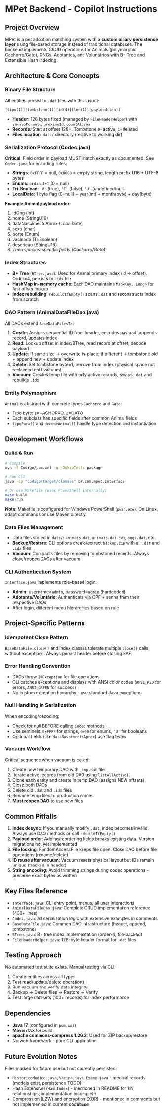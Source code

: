 # MPet Backend - Copilot Instructions

## Project Overview
MPet is a pet adoption matching system with a **custom binary persistence layer** using file-based storage instead of traditional databases. The backend implements CRUD operations for Animals (polymorphic: Cachorro/Gato), ONGs, Adotantes, and Voluntários with B+ Tree and Extensible Hash indexing.

## Architecture & Core Concepts

### Binary File Structure
All entities persist to `.dat` files with this layout:
```
[tipo(1)][tombstone(1)][id(4)][len(4)][payload(len)]
```
- **Header**: 128 bytes fixed (managed by `FileHeaderHelper`) with `versaoFormato`, `proximoId`, `countAtivos`
- **Records**: Start at offset 128+. Tombstone `0`=active, `1`=deleted
- **Files location**: `dats/` directory (relative to working dir)

### Serialization Protocol (Codec.java)
**Critical**: Field order in payload MUST match exactly as documented. See `Codec.java` for encoding rules:
- **Strings**: `0xFFFF` = null, `0x0000` = empty string, length prefix U16 + UTF-8 bytes
- **Enums**: `ordinal+1` (0 = null)
- **Tri-Boolean**: `'V'` (true), `'F'` (false), `'U'` (undefined/null)
- **LocalDate**: 1 byte flag (0=null) + year(int) + month(byte) + day(byte)

**Example Animal payload order**:
1. idOng (int)
2. nome (StringU16)
3. dataNascimentoAprox (LocalDate)
4. sexo (char)
5. porte (Enum)
6. vacinado (TriBoolean)
7. descricao (StringU16)
8. *Then species-specific fields (Cachorro/Gato)*

### Index Structures
- **B+ Tree** (`BTree.java`): Used for Animal primary index (id → offset). Order=4, persists to `.idx` file
- **HashMap in-memory cache**: Each DAO maintains `Map<Key, Long>` for fast offset lookup
- **Index rebuilding**: `rebuildIfEmpty()` scans `.dat` and reconstructs index from scratch

### DAO Pattern (AnimalDataFileDao.java)
All DAOs extend `BaseDataFile<T>`:
1. **Create**: Assigns sequential ID from header, encodes payload, appends record, updates index
2. **Read**: Lookup offset in index/BTree, read record at offset, decode payload
3. **Update**: If same size → overwrite in-place; if different → tombstone old + append new + update index
4. **Delete**: Set tombstone byte=1, remove from index (physical space not reclaimed until vacuum)
5. **Vacuum**: Creates temp file with only active records, swaps `.dat` and rebuilds `.idx`

### Entity Polymorphism
`Animal` is abstract with concrete types `Cachorro` and `Gato`:
- Tipo byte: `1`=CACHORRO, `2`=GATO
- Each subclass has specific fields after common Animal fields
- `tipoPara()` and `decodeAnimal()` handle type detection and instantiation

## Development Workflows

### Build & Run
```bash
# Compile
mvn -f Codigo/pom.xml -q -DskipTests package

# Run CLI
java -cp "Codigo/target/classes" br.com.mpet.Interface

# Or use Makefile (uses PowerShell internally)
make build
make run
```

**Note**: Makefile is configured for Windows PowerShell (`pwsh.exe`). On Linux, adapt commands or use Maven directly.

### Data Files Management
- Data files stored in `dats/`: `animais.dat`, `animais.dat.idx`, `ongs.dat`, etc.
- **Backup/Restore**: CLI options create/extract `backup.zip` with all `.dat` and `.idx` files
- **Vacuum**: Compacts files by removing tombstoned records. Always close/reopen DAOs after vacuum

### CLI Authentication System
`Interface.java` implements role-based login:
- **Admin**: username=`admin`, password=`admin` (hardcoded)
- **Adotante/Voluntário**: Authenticate via CPF + senha from their respective DAOs
- After login, different menu hierarchies based on role

## Project-Specific Patterns

### Idempotent Close Pattern
`BaseDataFile.close()` and index classes tolerate multiple `close()` calls without exceptions. Always persist header before closing RAF.

### Error Handling Convention
- DAOs throw `IOException` for file operations
- CLI catches exceptions and displays with ANSI color codes (`ANSI_RED` for errors, `ANSI_GREEN` for success)
- No custom exception hierarchy - use standard Java exceptions

### Null Handling in Serialization
When encoding/decoding:
- Check for null BEFORE calling `Codec` methods
- Use sentinels: `0xFFFF` for strings, `0x00` for enums, `'U'` for booleans
- Optional fields (like `dataNascimentoAprox`) use flag bytes

### Vacuum Workflow
Critical sequence when vacuum is called:
1. Create new temporary DAO with `_tmp.dat` file
2. Iterate active records from old DAO using `listAllActive()`
3. Clone each entity and create in temp DAO (assigns NEW offsets)
4. Close both DAOs
5. Delete old `.dat` and `.idx` files
6. Rename temp files to production names
7. **Must reopen DAO** to use new files

## Common Pitfalls

1. **Index desync**: If you manually modify `.dat`, index becomes invalid. Always use DAO methods or call `rebuildIfEmpty()`
2. **Payload order**: Adding/reordering fields breaks existing data. Version migrations not yet implemented
3. **File locking**: RandomAccessFile keeps file open. Close DAO before file operations (rename/delete)
4. **ID reuse after vacuum**: Vacuum resets physical layout but IDs remain unique (tracked in header)
5. **String encoding**: Avoid trimming strings during codec operations - preserve exact bytes as written

## Key Files Reference
- `Interface.java`: CLI entry point, menus, all user interactions
- `AnimalDataFileDao.java`: Complete CRUD implementation reference (430+ lines)
- `Codec.java`: All serialization logic with extensive examples in comments
- `BaseDataFile.java`: Common DAO infrastructure (header, append, tombstone)
- `BTree.java`: B+ tree index implementation (order-4, file-backed)
- `FileHeaderHelper.java`: 128-byte header format for `.dat` files

## Testing Approach
No automated test suite exists. Manual testing via CLI:
1. Create entities across all types
2. Test read/update/delete operations
3. Run vacuum and verify data integrity
4. Backup → Delete files → Restore → Verify
5. Test large datasets (100+ records) for index performance

## Dependencies
- **Java 17** (configured in `pom.xml`)
- **Maven 3.x** for build
- **apache commons-compress 1.26.2**: Used for ZIP backup/restore
- No web framework - pure CLI application

## Future Evolution Notes
Files marked for future use but not currently persisted:
- `HistoricoMedico.java`, `Vacina.java`, `Exame.java` - medical records (models exist, persistence TODO)
- Hash Extensível (`HashIndex`) - mentioned in README for 1:N relationships, implementation incomplete
- Compression (LZW) and encryption (XOR) - mentioned in comments but not implemented in current codebase
